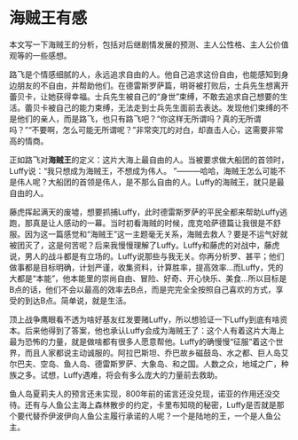 # 海贼王有感
本文写一下海贼王的分析，包括对后继剧情发展的预测、主人公性格、主人公价值观等的一些感想。

路飞是个情感细腻的人，永远追求自由的人。他自己追求这份自由，也能感知到身边朋友的不自由，并帮助他们。在德雷斯罗萨篇，明哥被打败后，士兵先生想离开蕾贝卡，让她获得幸福。士兵先生被自己的“身世”束缚，不敢去追求自己想要的生活。蕾贝卡被自己的能力束缚，无法走到士兵先生面前去表达。发现他们束缚的不是他们的亲人，而是路飞，也只有路飞吧？“你这样无所谓吗？真的无所谓吗？”“不要啊，怎么可能无所谓呢？”非常突兀的对白，却直击人心，这需要非常高的情商。

正如路飞对**海贼王**的定义：这片大海上最自由的人。当被要求做大船团的首领时，Luffy说：“我只想成为海贼王，不想成为伟人。 ”———哈哈，海贼王怎么可能不是伟人呢？大船团的首领是伟人，是不那么自由的人。Luffy的海贼王，就只是最自由的人。

藤虎挥起满天的废墟，想要抓捕Luffy，此时德雷斯罗萨的平民全都来帮助Luffy逃跑，那真是让人感动的一幕。当时初看海贼的时候，庞克哈萨德篇让我很是不舒服。因为这一篇感觉和“海贼王”这一主题毫无关系，海贼去救人？要是不运气好就被团灭了，这是何苦呢？后来我慢慢理解了Luffy。Luffy和藤虎的对战中，藤虎说，男人的战斗都是有立场的。Luffy说那些与我无关。你再分析罗、甚平；他们做事都是目标明确，计划严谨，收集资料，计算胜率，提高效率...而Luffy，凭的大都是“本能”，他本能里的崇尚自由、冒险、好奇、开心快乐、美食...所以目标是B点的话，他们不会以最高的效率去B点，而是完完全全按照自己喜欢的方式，享受的到达B点。简单说，就是生活。

顶上战争鹰眼看不透为啥好基友红发要赌Luffy，所以想验证一下Luffy到底有啥资本。后来他得到了答案，他也承认Luffy会成为海贼王了：这个人有着这片大海上最为恐怖的力量，就是做啥都有很多人愿意帮他。Luffy的确慢慢“征服”着这个世界，而且人家都说主动诚服的。阿拉巴斯坦、乔巴故乡磁鼓岛、水之都、巨人岛艾尔巴夫、空岛、鱼人岛、德雷斯罗萨、大象岛、和之国。人数之众，地域之广，种族之多。试想，Luffy遇难，将会有多么庞大的力量前去救助。

鱼人岛夏莉夫人的预言还未实现，800年前的诺言还没兑现，诺亚的作用还没交待。还有与人鱼公主海上森林散步的约定，卡里布知晓的秘密，Luffy是否就是那个要代替乔伊波伊向人鱼公主履行承诺的人呢？一个是陆地的王，一个是人鱼公主。